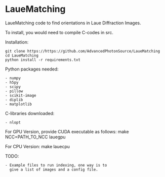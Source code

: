 # LaueMatching

LaueMatching code to find orientations in Laue Diffraction Images.

To install, you would need to compile C-codes in src.

Installation:
    
    git clone https://https://github.com/AdvancedPhotonSource/LaueMatching
    cd LaueMatching
    python install -r requirements.txt

Python packages needed:

    - numpy
    - h5py
    - scipy
    - pillow
    - scikit-image
    - diplib
    - matplotlib

C-libraries downloaded:

    - nlopt

For GPU Version, provide CUDA executable as follows:
    make NCC=PATH_TO_NCC lauegpu

For CPU Version:
    make lauecpu

TODO:

    - Example files to run indexing, one way is to 
      give a list of images and a config file. 
